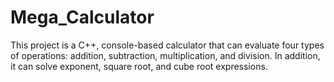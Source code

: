 # Mega_Calculator
This project is a C++, console-based calculator that can evaluate four types of operations: addition, subtraction, multiplication, and division. In addition, it can solve exponent, square root, and cube root expressions.
